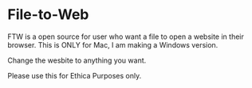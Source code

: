 # File-to-Web
FTW is a open source for user who want a file to open a website in their browser. This is ONLY for Mac, I am making a Windows version.

Change the wesbite to anything you want.

Please use this for Ethica Purposes only.
